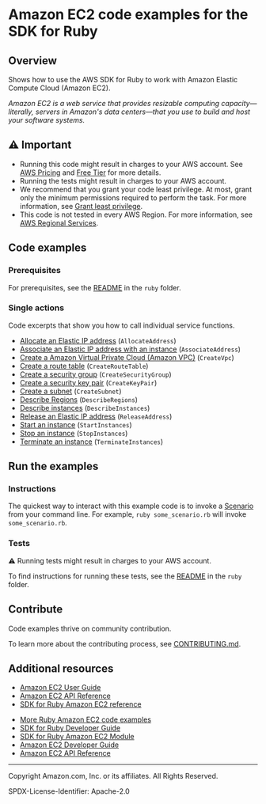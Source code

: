 <!--Generated by WRITEME on 2023-09-12 00:35:25.122498 (UTC)-->
# Amazon EC2 code examples for the SDK for Ruby

## Overview

Shows how to use the AWS SDK for Ruby to work with Amazon Elastic Compute Cloud (Amazon EC2).

<!--custom.overview.start-->
<!--custom.overview.end-->

*Amazon EC2 is a web service that provides resizable computing capacity—literally, servers in Amazon's data centers—that you use to build and host your software systems.*

## ⚠ Important

* Running this code might result in charges to your AWS account. See [AWS Pricing](https://aws.amazon.com/pricing/?aws-products-pricing.sort-by=item.additionalFields.productNameLowercase&aws-products-pricing.sort-order=asc&awsf.Free%20Tier%20Type=*all&awsf.tech-category=*all) and [Free Tier](https://aws.amazon.com/free/?all-free-tier.sort-by=item.additionalFields.SortRank&all-free-tier.sort-order=asc&awsf.Free%20Tier%20Types=*all&awsf.Free%20Tier%20Categories=*all) for more details.
* Running the tests might result in charges to your AWS account.
* We recommend that you grant your code least privilege. At most, grant only the minimum permissions required to perform the task. For more information, see [Grant least privilege](https://docs.aws.amazon.com/IAM/latest/UserGuide/best-practices.html#grant-least-privilege).
* This code is not tested in every AWS Region. For more information, see [AWS Regional Services](https://aws.amazon.com/about-aws/global-infrastructure/regional-product-services).

<!--custom.important.start-->
<!--custom.important.end-->

## Code examples

### Prerequisites

For prerequisites, see the [README](../../README.md#Prerequisites) in the `ruby` folder.


<!--custom.prerequisites.start-->
<!--custom.prerequisites.end-->

### Single actions

Code excerpts that show you how to call individual service functions.

* [Allocate an Elastic IP address](ec2-ruby-example-elastic-ips.rb#L47) (`AllocateAddress`)
* [Associate an Elastic IP address with an instance](ec2-ruby-example-elastic-ips.rb#L63) (`AssociateAddress`)
* [Create a Amazon Virtual Private Cloud (Amazon VPC)](ec2-ruby-example-create-vpc.rb#L8) (`CreateVpc`)
* [Create a route table](ec2-ruby-example-create-route-table.rb#L9) (`CreateRouteTable`)
* [Create a security group](ec2-ruby-example-security-group.rb#L10) (`CreateSecurityGroup`)
* [Create a security key pair](ec2-ruby-example-key-pairs.rb#L10) (`CreateKeyPair`)
* [Create a subnet](ec2-ruby-example-create-subnet.rb#L10) (`CreateSubnet`)
* [Describe Regions](ec2-ruby-example-regions-availability-zones.rb#L9) (`DescribeRegions`)
* [Describe instances](ec2-ruby-example-get-all-instance-info.rb#L9) (`DescribeInstances`)
* [Release an Elastic IP address](ec2-ruby-example-elastic-ips.rb#L136) (`ReleaseAddress`)
* [Start an instance](ec2-ruby-example-start-instance-i-123abc.rb#L9) (`StartInstances`)
* [Stop an instance](ec2-ruby-example-stop-instance-i-123abc.rb#L8) (`StopInstances`)
* [Terminate an instance](ec2-ruby-example-terminate-instance-i-123abc.rb#L12) (`TerminateInstances`)

## Run the examples

### Instructions


<!--custom.instructions.start-->
The quickest way to interact with this example code is to invoke a [Scenario](#Scenarios) from your command line. For example, `ruby some_scenario.rb` will invoke `some_scenario.rb`.

<!--custom.instructions.end-->



### Tests

⚠ Running tests might result in charges to your AWS account.


To find instructions for running these tests, see the [README](../../README.md#Tests)
in the `ruby` folder.



<!--custom.tests.start-->

## Contribute
Code examples thrive on community contribution.

To learn more about the contributing process, see [CONTRIBUTING.md](../../../CONTRIBUTING.md).
<!--custom.tests.end-->

## Additional resources

* [Amazon EC2 User Guide](https://docs.aws.amazon.com/AWSEC2/latest/UserGuide/concepts.html)
* [Amazon EC2 API Reference](https://docs.aws.amazon.com/AWSEC2/latest/APIReference/Welcome.html)
* [SDK for Ruby Amazon EC2 reference](https://docs.aws.amazon.com/sdk-for-ruby/v3/api/Aws/Ec2.html)

<!--custom.resources.start-->
* [More Ruby Amazon EC2 code examples](https://docs.aws.amazon.com/sdk-for-ruby/v3/developer-guide/ec2-examples.html)
* [SDK for Ruby Developer Guide](https://aws.amazon.com/developer/language/ruby/)
* [SDK for Ruby Amazon EC2 Module](https://docs.aws.amazon.com/sdk-for-ruby/v3/api/Aws/EC2.html)
* [Amazon EC2 Developer Guide](https://docs.aws.amazon.com/AWSEC2/latest/UserGuide/concepts.html)
* [Amazon EC2 API Reference](https://docs.aws.amazon.com/AWSEC2/latest/APIReference/Welcome.html)
<!--custom.resources.end-->

---

Copyright Amazon.com, Inc. or its affiliates. All Rights Reserved.

SPDX-License-Identifier: Apache-2.0
